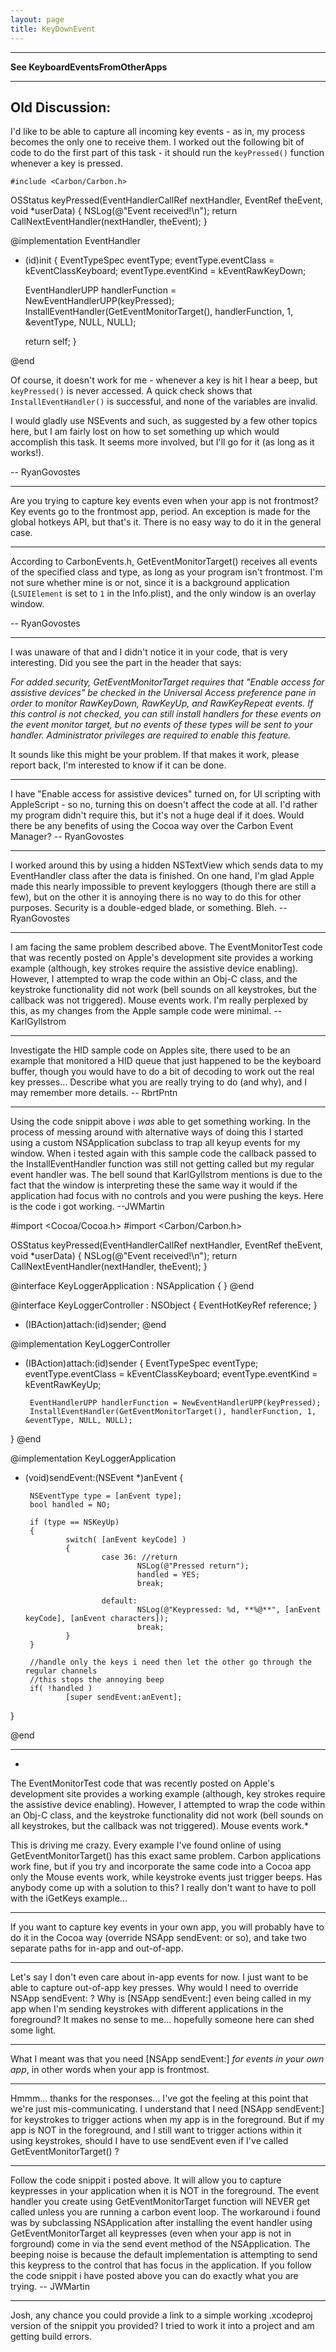 ```yaml
---
layout: page
title: KeyDownEvent
---
```







----
**See KeyboardEventsFromOtherApps**



----
**Old Discussion:**
----


I'd like to be able to capture all incoming key events - as in, my process becomes the only one to receive them. I worked out the following bit of code to do the first part of this task - it should run the <code>keyPressed()</code> function whenever a key is pressed.

    #include <Carbon/Carbon.h>

OSStatus keyPressed(EventHandlerCallRef nextHandler, EventRef theEvent, void *userData) {
	NSLog(@"Event received!\n");
	return CallNextEventHandler(nextHandler, theEvent);
}

@implementation EventHandler

- (id)init {
	EventTypeSpec eventType;
	eventType.eventClass = kEventClassKeyboard;
	eventType.eventKind = kEventRawKeyDown;
    
	EventHandlerUPP handlerFunction = NewEventHandlerUPP(keyPressed);
	InstallEventHandler(GetEventMonitorTarget(), handlerFunction, 1,
                                                  &eventType, NULL, NULL);
	
	return self;
}

@end

Of course, it doesn't work for me - whenever a key is hit I hear a beep, but <code>keyPressed()</code> is never accessed. A quick check shows that <code>InstallEventHandler()</code> is successful, and none of the variables are invalid.

I would gladly use NSEvent<nowiki/>s and such, as suggested by a few other topics here, but I am fairly lost on how to set something up which would accomplish this task. It seems more involved, but I'll go for it (as long as it works!).

-- RyanGovostes

----

Are you trying to capture key events even when your app is not frontmost? Key events go to the frontmost app, period. An exception is made for the global hotkeys API, but that's it. There is no easy way to do it in the general case.

----

According to CarbonEvents.h, GetEventMonitorTarget() receives all events of the specified class and type, as long as your program isn't frontmost. I'm not sure whether mine is or not, since it is a background application (<code>LSUIElement</code> is set to <code>1</code> in the Info.plist), and the only window is an overlay window.

-- RyanGovostes

----

I was unaware of that and I didn't notice it in your code, that is very interesting. Did you see the part in the header that says:

*For added security, GetEventMonitorTarget requires that "Enable
access for assistive devices" be checked in the Universal Access
preference pane in order to monitor RawKeyDown, RawKeyUp, and
RawKeyRepeat events. If this control is not checked, you can
still install handlers for these events on the event monitor
target, but no events of these types will be sent to your
handler. Administrator privileges are required to enable this
feature.*

It sounds like this might be your problem. If that makes it work, please report back, I'm interested to know if it can be done.

----

I have "Enable access for assistive devices" turned on, for UI scripting with AppleScript - so no, turning this on doesn't affect the code at all. I'd rather my program didn't require this, but it's not a huge deal if it does. Would there be any benefits of using the Cocoa way over the Carbon Event Manager? -- RyanGovostes

----

I worked around this by using a hidden NSTextView which sends data to my EventHandler class after the data is finished. On one hand, I'm glad Apple made this nearly impossible to prevent keyloggers (though there are still a few), but on the other it is annoying there is no way to do this for other purposes. Security is a double-edged blade, or something. Bleh. -- RyanGovostes

----

I am facing the same problem described above.  The EventMonitorTest code that was recently posted on Apple's development site provides a working example (although, key strokes require the assistive device enabling).  However, I attempted to wrap the code within an Obj-C class, and the keystroke functionality did not work (bell sounds on all keystrokes, but the callback was not triggered).  Mouse events work.  I'm really perplexed by this, as my changes from the Apple sample code were minimal.  --KarlGyllstrom

----

Investigate the HID sample code on Apples site, there used to be an example that monitored a HID queue that just happened to be the keyboard buffer, though you would have to do a bit of decoding to work out the real key presses... Describe what you are really trying to do (and why), and I may remember more details.  -- RbrtPntn

----

Using the code snippit above i *was* able to get something working.  In the process of messing around with alternative ways of doing this I started using a custom NSApplication subclass to trap all keyup events for my window.  When i tested again with this sample code the callback passed to the InstallEventHandler function was still not getting called but my regular event handler was.  The bell sound that KarlGyllstrom mentions is due to the fact that the window is interpreting these the same way it would if the application had focus with no controls and you were pushing the keys.  Here is the code i got working. --JWMartin

    
#import <Cocoa/Cocoa.h>
#import <Carbon/Carbon.h>

OSStatus keyPressed(EventHandlerCallRef nextHandler, EventRef theEvent, void *userData) {
       NSLog(@"Event received!\n");
       return CallNextEventHandler(nextHandler, theEvent);
}

@interface KeyLoggerApplication : NSApplication
{
}
@end

@interface KeyLoggerController : NSObject
{
       EventHotKeyRef reference;
}
- (IBAction)attach:(id)sender;
@end

@implementation KeyLoggerController


- (IBAction)attach:(id)sender
{
       EventTypeSpec eventType;
       eventType.eventClass = kEventClassKeyboard;
       eventType.eventKind = kEventRawKeyUp;

       EventHandlerUPP handlerFunction = NewEventHandlerUPP(keyPressed);
       InstallEventHandler(GetEventMonitorTarget(), handlerFunction, 1, &eventType, NULL, NULL);
}
@end

@implementation KeyLoggerApplication

- (void)sendEvent:(NSEvent *)anEvent {

       NSEventType type = [anEvent type];
       bool handled = NO;

       if (type == NSKeyUp)
       {
               switch( [anEvent keyCode] )
               {
                       case 36: //return
                               NSLog(@"Pressed return");
                               handled = YES;
                               break;

                       default:
                               NSLog(@"Keypressed: %d, **%@**", [anEvent keyCode], [anEvent characters]);
                               break;
               }
       }

       //handle only the keys i need then let the other go through the regular channels
       //this stops the annoying beep
       if( !handled )
               [super sendEvent:anEvent];
}

@end

----
*
The EventMonitorTest code that was recently posted on Apple's development site provides a working example (although, key strokes require the assistive device enabling). However, I attempted to wrap the code within an Obj-C class, and the keystroke functionality did not work (bell sounds on all keystrokes, but the callback was not triggered). Mouse events work.*

This is driving me crazy. Every example I've found online of using GetEventMonitorTarget() has this exact same problem. Carbon applications work fine, but if you try and incorporate
the same code into a Cocoa app only the Mouse events work, while keystroke events just trigger beeps. Has anybody come up with a solution to this? I really don't want to have to poll with the iGetKeys example...

----
If you want to capture key events in your own app, you will probably have to do it in the Cocoa way (override NSApp sendEvent: or so), and take two separate paths for in-app and out-of-app.

----
Let's say I don't even care about in-app events for now. I just want to be able to capture out-of-app key presses. Why would I need to override NSApp sendEvent: ? Why is [NSApp sendEvent:] even being called in my app when I'm sending keystrokes with different applications in the foreground? It makes no sense to me... hopefully someone here can shed some light.

----

What I meant was that you need [NSApp sendEvent:] *for events in your own app*, in other words when your app is frontmost.

----
Hmmm... thanks for the responses... I've got the feeling at this point that we're just mis-communicating. I understand that I need [NSApp sendEvent:] for keystrokes to trigger actions when my app is in the foreground. But if my app is NOT in the foreground, and I still want to trigger actions within it using keystrokes, should I have to use sendEvent even if I've called GetEventMonitorTarget() ?

----
Follow the code snippit i posted above.  It will allow you to capture keypresses in your application when it is NOT in the foreground.  The event handler you create using GetEventMonitorTarget function will NEVER get called unless you are running a carbon event loop.  The workaround i found was by subclassing NSApplication after installing the event handler using GetEventMonitorTarget all keypresses (even when your app is not in forground) come in via the send event method of the NSApplication.  The beeping noise is because the default implementation is attempting to send this keypress to the control that has focus in the application.  If you follow the code snippit i have posted above you can do exactly what you are trying.  -- JWMartin

----
Josh, any chance you could provide a link to a simple working .xcodeproj version of the snippit you provided?  I tried to work it into a project and am getting build errors.

